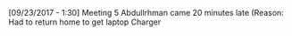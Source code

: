 [09/23/2017 - 1:30] Meeting 5
Abdullrhman came 20 minutes late (Reason: Had to return home to get laptop Charger
